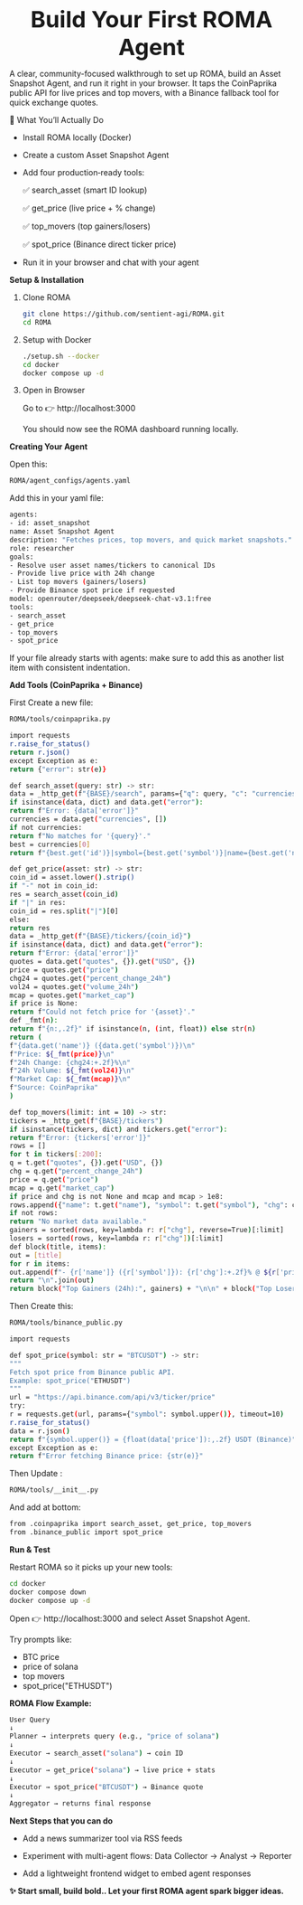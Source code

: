 <p align="center">
  <span style="font-size:40px; font-weight:bold;">Build Your First ROMA Agent</span>
</p>

A clear, community-focused walkthrough to set up ROMA, build an Asset Snapshot Agent, and run it right in your browser. It taps the CoinPaprika public API for live prices and top movers, with a Binance fallback tool for quick exchange quotes.


🚀 What You’ll Actually Do 

- Install ROMA locally (Docker)

- Create a custom Asset Snapshot Agent

- Add four production‑ready tools:

   ✅ search_asset (smart ID lookup)

   ✅ get_price (live price + % change)

   ✅ top_movers (top gainers/losers)

   ✅ spot_price (Binance direct ticker price)

- Run it in your browser and chat with your agent
  

**Setup & Installation**

1. Clone ROMA
   ```bash
   git clone https://github.com/sentient-agi/ROMA.git
   cd ROMA
   ```
2. Setup with Docker
   ```bash
   ./setup.sh --docker
   cd docker
   docker compose up -d
   ```
 3. Open in Browser

    Go to 👉 http://localhost:3000

    You should now see the ROMA dashboard running locally.  

**Creating Your Agent**

Open this:
```bash
ROMA/agent_configs/agents.yaml
```
Add this in your yaml file:
```bash
agents:
- id: asset_snapshot
name: Asset Snapshot Agent
description: "Fetches prices, top movers, and quick market snapshots."
role: researcher
goals:
- Resolve user asset names/tickers to canonical IDs
- Provide live price with 24h change
- List top movers (gainers/losers)
- Provide Binance spot price if requested
model: openrouter/deepseek/deepseek-chat-v3.1:free
tools:
- search_asset
- get_price
- top_movers
- spot_price
```
If your file already starts with agents: make sure to add this as another list item with consistent indentation.

**Add Tools (CoinPaprika + Binance)**

First Create a new file:
```bash
ROMA/tools/coinpaprika.py
```
```bash
import requests
r.raise_for_status()
return r.json()
except Exception as e:
return {"error": str(e)}

def search_asset(query: str) -> str:
data = _http_get(f"{BASE}/search", params={"q": query, "c": "currencies", "limit": 5})
if isinstance(data, dict) and data.get("error"):
return f"Error: {data['error']}"
currencies = data.get("currencies", [])
if not currencies:
return f"No matches for '{query}'."
best = currencies[0]
return f"{best.get('id')}|symbol={best.get('symbol')}|name={best.get('name')}"

def get_price(asset: str) -> str:
coin_id = asset.lower().strip()
if "-" not in coin_id:
res = search_asset(coin_id)
if "|" in res:
coin_id = res.split("|")[0]
else:
return res
data = _http_get(f"{BASE}/tickers/{coin_id}")
if isinstance(data, dict) and data.get("error"):
return f"Error: {data['error']}"
quotes = data.get("quotes", {}).get("USD", {})
price = quotes.get("price")
chg24 = quotes.get("percent_change_24h")
vol24 = quotes.get("volume_24h")
mcap = quotes.get("market_cap")
if price is None:
return f"Could not fetch price for '{asset}'."
def _fmt(n):
return f"{n:,.2f}" if isinstance(n, (int, float)) else str(n)
return (
f"{data.get('name')} ({data.get('symbol')})\n"
f"Price: ${_fmt(price)}\n"
f"24h Change: {chg24:+.2f}%\n"
f"24h Volume: ${_fmt(vol24)}\n"
f"Market Cap: ${_fmt(mcap)}\n"
f"Source: CoinPaprika"
)

def top_movers(limit: int = 10) -> str:
tickers = _http_get(f"{BASE}/tickers")
if isinstance(tickers, dict) and tickers.get("error"):
return f"Error: {tickers['error']}"
rows = []
for t in tickers[:200]:
q = t.get("quotes", {}).get("USD", {})
chg = q.get("percent_change_24h")
price = q.get("price")
mcap = q.get("market_cap")
if price and chg is not None and mcap and mcap > 1e8:
rows.append({"name": t.get("name"), "symbol": t.get("symbol"), "chg": chg, "price": price})
if not rows:
return "No market data available."
gainers = sorted(rows, key=lambda r: r["chg"], reverse=True)[:limit]
losers = sorted(rows, key=lambda r: r["chg"])[:limit]
def block(title, items):
out = [title]
for r in items:
out.append(f"- {r['name']} ({r['symbol']}): {r['chg']:+.2f}% @ ${r['price']:,.4f}")
return "\n".join(out)
return block("Top Gainers (24h):", gainers) + "\n\n" + block("Top Losers (24h):", losers)
```
Then Create this:
```bash
ROMA/tools/binance_public.py
```
```bash
import requests

def spot_price(symbol: str = "BTCUSDT") -> str:
"""
Fetch spot price from Binance public API.
Example: spot_price("ETHUSDT")
"""
url = "https://api.binance.com/api/v3/ticker/price"
try:
r = requests.get(url, params={"symbol": symbol.upper()}, timeout=10)
r.raise_for_status()
data = r.json()
return f"{symbol.upper()} = {float(data['price']):,.2f} USDT (Binance)"
except Exception as e:
return f"Error fetching Binance price: {str(e)}"
```
Then Update :
```bash
ROMA/tools/__init__.py
```
And add at bottom:
```bash
from .coinpaprika import search_asset, get_price, top_movers
from .binance_public import spot_price
```

**Run & Test**

Restart ROMA so it picks up your new tools:
```bash
cd docker
docker compose down
docker compose up -d
```
Open 👉 http://localhost:3000 and select Asset Snapshot Agent.

Try prompts like:

- BTC price
- price of solana
- top movers
- spot_price("ETHUSDT")

**ROMA Flow Example:**
```bash
User Query
↓
Planner → interprets query (e.g., "price of solana")
↓
Executor → search_asset("solana") → coin ID
↓
Executor → get_price("solana") → live price + stats
↓
Executor → spot_price("BTCUSDT") → Binance quote
↓
Aggregator → returns final response
```

**Next Steps that you can do**

- Add a news summarizer tool via RSS feeds

- Experiment with multi-agent flows: Data Collector → Analyst → Reporter

- Add a lightweight frontend widget to embed agent responses


**✨ Start small, build bold.. Let your first ROMA agent spark bigger ideas.**


